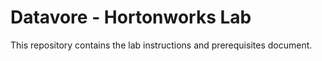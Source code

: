 # Datavore - Hortonworks Lab

This repository contains the lab instructions and prerequisites document.
